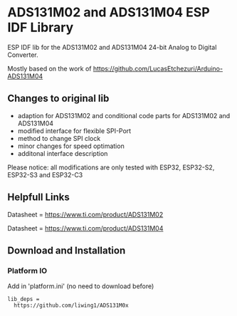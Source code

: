


# ADS131M02 and ADS131M04 ESP IDF Library

ESP IDF lib for the  ADS131M02 and ADS131M04 24-bit Analog to Digital Converter.

Mostly based on the work of https://github.com/LucasEtchezuri/Arduino-ADS131M04
## Changes to original lib
* adaption for ADS131M02 and conditional code parts for ADS131M02 and ADS131M04
* modified interface for flexible SPI-Port
* method to change SPI clock 
* minor changes for speed optimation
* additonal interface description

Please notice: all modifications are only tested with ESP32, ESP32-S2, ESP32-S3 and ESP32-C3

## Helpfull Links
Datasheet = https://www.ti.com/product/ADS131M02

Datasheet = https://www.ti.com/product/ADS131M04

## Download and Installation


### Platform IO
Add in 'platform.ini' (no need to download before)
```
lib_deps =
  https://github.com/liwing1/ADS131M0x
``` 


